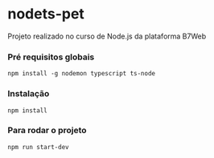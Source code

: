 # nodets-pet
Projeto realizado no curso de Node.js da plataforma B7Web

### Pré requisitos globais
`npm install -g nodemon typescript ts-node`

### Instalação
`npm install`

### Para rodar o projeto 
`npm run start-dev`